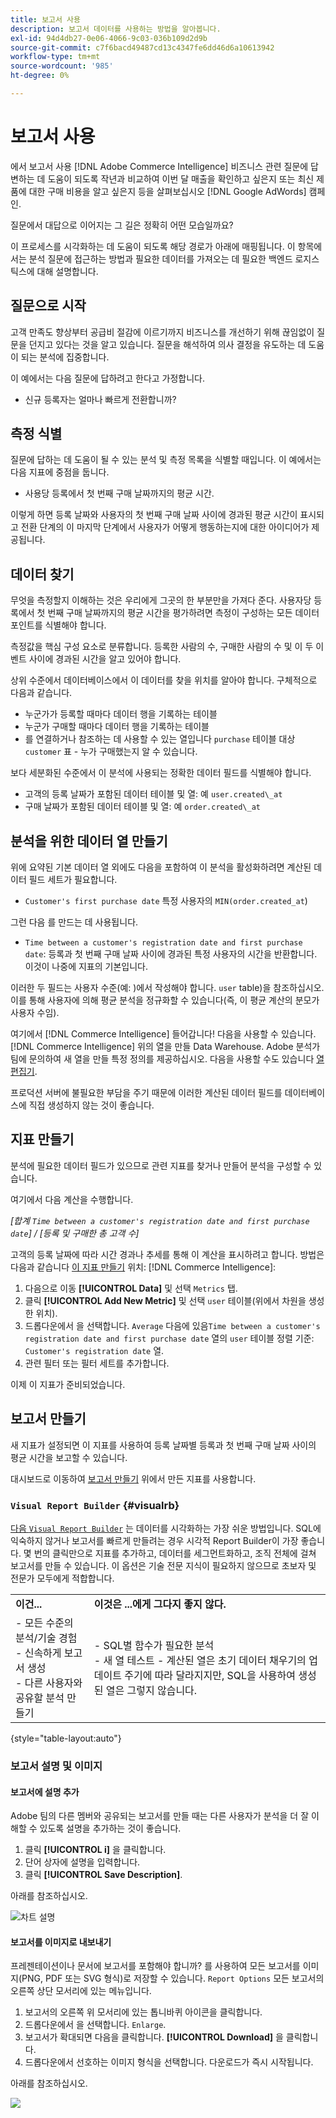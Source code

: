 ```yaml
---
title: 보고서 사용
description: 보고서 데이터를 사용하는 방법을 알아봅니다.
exl-id: 94d4db27-0e06-4066-9c03-036b109d2d9b
source-git-commit: c7f6bacd49487cd13c4347fe6dd46d6a10613942
workflow-type: tm+mt
source-wordcount: '985'
ht-degree: 0%

---
```


# 보고서 사용

에서 보고서 사용 [!DNL Adobe Commerce Intelligence] 비즈니스 관련 질문에 답변하는 데 도움이 되도록 작년과 비교하여 이번 달 매출을 확인하고 싶은지 또는 최신 제품에 대한 구매 비용을 알고 싶은지 등을 살펴보십시오 [!DNL Google AdWords] 캠페인.

질문에서 대답으로 이어지는 그 길은 정확히 어떤 모습일까요?

이 프로세스를 시각화하는 데 도움이 되도록 해당 경로가 아래에 매핑됩니다. 이 항목에서는 분석 질문에 접근하는 방법과 필요한 데이터를 가져오는 데 필요한 백엔드 로지스틱스에 대해 설명합니다.

## 질문으로 시작

고객 만족도 향상부터 공급비 절감에 이르기까지 비즈니스를 개선하기 위해 끊임없이 질문을 던지고 있다는 것을 알고 있습니다. 질문을 해석하여 의사 결정을 유도하는 데 도움이 되는 분석에 집중합니다.

이 예에서는 다음 질문에 답하려고 한다고 가정합니다.

* 신규 등록자는 얼마나 빠르게 전환합니까?

## 측정 식별

질문에 답하는 데 도움이 될 수 있는 분석 및 측정 목록을 식별할 때입니다. 이 예에서는 다음 지표에 중점을 둡니다.

* 사용당 등록에서 첫 번째 구매 날짜까지의 평균 시간.

이렇게 하면 등록 날짜와 사용자의 첫 번째 구매 날짜 사이에 경과된 평균 시간이 표시되고 전환 단계의 이 마지막 단계에서 사용자가 어떻게 행동하는지에 대한 아이디어가 제공됩니다.

## 데이터 찾기

무엇을 측정할지 이해하는 것은 우리에게 그곳의 한 부분만을 가져다 준다. 사용자당 등록에서 첫 번째 구매 날짜까지의 평균 시간을 평가하려면 측정이 구성하는 모든 데이터 포인트를 식별해야 합니다.

측정값을 핵심 구성 요소로 분류합니다. 등록한 사람의 수, 구매한 사람의 수 및 이 두 이벤트 사이에 경과된 시간을 알고 있어야 합니다.

상위 수준에서 데이터베이스에서 이 데이터를 찾을 위치를 알아야 합니다. 구체적으로 다음과 같습니다.

* 누군가가 등록할 때마다 데이터 행을 기록하는 테이블
* 누군가 구매할 때마다 데이터 행을 기록하는 테이블
* 를 연결하거나 참조하는 데 사용할 수 있는 열입니다 `purchase` 테이블 대상 `customer` 표 - 누가 구매했는지 알 수 있습니다.

보다 세분화된 수준에서 이 분석에 사용되는 정확한 데이터 필드를 식별해야 합니다.

* 고객의 등록 날짜가 포함된 데이터 테이블 및 열: 예 `user.created\_at`
* 구매 날짜가 포함된 데이터 테이블 및 열: 예 `order.created\_at`

## 분석을 위한 데이터 열 만들기

위에 요약된 기본 데이터 열 외에도 다음을 포함하여 이 분석을 활성화하려면 계산된 데이터 필드 세트가 필요합니다.

* `Customer's first purchase date` 특정 사용자의 `MIN(order.created_at`)

그런 다음 를 만드는 데 사용됩니다.

* `Time between a customer's registration date and first purchase date`: 등록과 첫 번째 구매 날짜 사이에 경과된 특정 사용자의 시간을 반환합니다. 이것이 나중에 지표의 기본입니다.

이러한 두 필드는 사용자 수준(예: )에서 작성해야 합니다. `user` table)을 참조하십시오. 이를 통해 사용자에 의해 평균 분석을 정규화할 수 있습니다(즉, 이 평균 계산의 분모가 사용자 수임).

여기에서 [!DNL Commerce Intelligence] 들어갑니다! 다음을 사용할 수 있습니다. [!DNL Commerce Intelligence] 위의 열을 만들 Data Warehouse. Adobe 분석가 팀에 문의하여 새 열을 만들 특정 정의를 제공하십시오. 다음을 사용할 수도 있습니다 [열 편집기](../../data-analyst/data-warehouse-mgr/creating-calculated-columns.md).

프로덕션 서버에 불필요한 부담을 주기 때문에 이러한 계산된 데이터 필드를 데이터베이스에 직접 생성하지 않는 것이 좋습니다.

## 지표 만들기

분석에 필요한 데이터 필드가 있으므로 관련 지표를 찾거나 만들어 분석을 구성할 수 있습니다.

여기에서 다음 계산을 수행합니다.


_[합계 `Time between a customer's registration date and first purchase date`] / [등록 및 구매한 총 고객 수]_

고객의 등록 날짜에 따라 시간 경과나 추세를 통해 이 계산을 표시하려고 합니다. 방법은 다음과 같습니다 [이 지표 만들기](../../data-user/reports/ess-manage-data-metrics.md) 위치: [!DNL Commerce Intelligence]:

1. 다음으로 이동 **[!UICONTROL Data]** 및 선택 `Metrics` 탭.
1. 클릭 **[!UICONTROL Add New Metric]** 및 선택 `user` 테이블(위에서 차원을 생성한 위치).
1. 드롭다운에서 을 선택합니다. `Average` 다음에 있음`Time between a customer's registration date and first purchase date` 열의 `user` 테이블 정렬 기준: `Customer's registration date`  열.
1. 관련 필터 또는 필터 세트를 추가합니다.

이제 이 지표가 준비되었습니다.

## 보고서 만들기

새 지표가 설정되면 이 지표를 사용하여 등록 날짜별 등록과 첫 번째 구매 날짜 사이의 평균 시간을 보고할 수 있습니다.

대시보드로 이동하여 [보고서 만들기](../../data-user/reports/ess-manage-data-metrics.md) 위에서 만든 지표를 사용합니다.

### `Visual Report Builder` {#visualrb}

[다음 `Visual Report Builder`](../../data-user/reports/ess-rpt-build-visual.md) 는 데이터를 시각화하는 가장 쉬운 방법입니다. SQL에 익숙하지 않거나 보고서를 빠르게 만들려는 경우 시각적 Report Builder이 가장 좋습니다. 몇 번의 클릭만으로 지표를 추가하고, 데이터를 세그먼트화하고, 조직 전체에 걸쳐 보고서를 만들 수 있습니다. 이 옵션은 기술 전문 지식이 필요하지 않으므로 초보자 및 전문가 모두에게 적합합니다.

|  |  |
|--- |--- |
| **이건...** | **이것은 ...에게 그다지 좋지 않다.** |
| - 모든 수준의 분석/기술 경험<br>- 신속하게 보고서 생성<br>- 다른 사용자와 공유할 분석 만들기 | - SQL별 함수가 필요한 분석<br>- 새 열 테스트 - 계산된 열은 초기 데이터 채우기의 업데이트 주기에 따라 달라지지만, SQL을 사용하여 생성된 열은 그렇지 않습니다. |

{style="table-layout:auto"}

### 보고서 설명 및 이미지

#### 보고서에 설명 추가

Adobe 팀의 다른 멤버와 공유되는 보고서를 만들 때는 다른 사용자가 분석을 더 잘 이해할 수 있도록 설명을 추가하는 것이 좋습니다.

1. 클릭 **[!UICONTROL i]** 을 클릭합니다.
1. 단어 상자에 설명을 입력합니다.
1. 클릭 **[!UICONTROL Save Description]**.

아래를 참조하십시오.

![차트 설명](../../assets/Chart_Description.gif)

#### 보고서를 이미지로 내보내기

프레젠테이션이나 문서에 보고서를 포함해야 합니까? 를 사용하여 모든 보고서를 이미지(PNG, PDF 또는 SVG 형식)로 저장할 수 있습니다. `Report Options` 모든 보고서의 오른쪽 상단 모서리에 있는 메뉴입니다.

1. 보고서의 오른쪽 위 모서리에 있는 톱니바퀴 아이콘을 클릭합니다.
1. 드롭다운에서 을 선택합니다. `Enlarge`.
1. 보고서가 확대되면 다음을 클릭합니다. **[!UICONTROL Download]** 을 클릭합니다.
1. 드롭다운에서 선호하는 이미지 형식을 선택합니다. 다운로드가 즉시 시작됩니다.

아래를 참조하십시오.

![](../../assets/exp-rep-as-image.gif)
